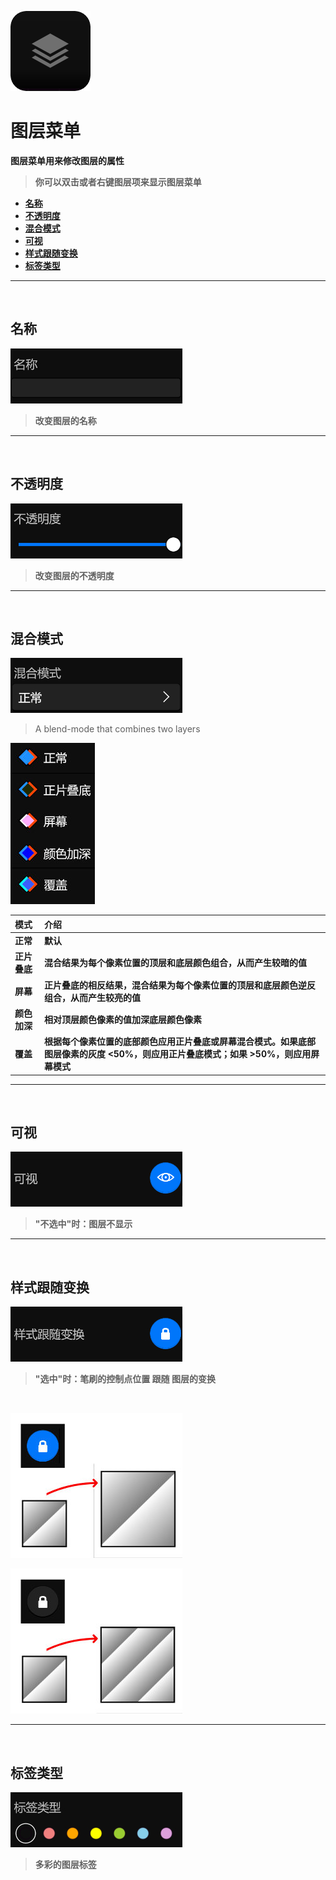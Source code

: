 ![Image](Images/AllMenus_LayerMenu.png)
# **图层菜单**
**图层菜单用来修改图层的属性**
> **你可以双击或者右键图层项来显示图层菜单**

- [**名称**](#名称)
- [**不透明度**](#不透明度)
- [**混合模式**](#混合模式)
- [**可视**](#可视)
- [**样式跟随变换**](#样式跟随变换)
- [**标签类型**](#标签类型)


---
<br/>

## **名称**
![Image](Images/AllMenus_LayerMenu_Name.jpg)
> **改变图层的名称**


---
<br/>

## **不透明度**
![Image](Images/AllMenus_LayerMenu_Opacity.jpg)
> **改变图层的不透明度**


---
<br/>

## **混合模式**
![Image](Images/AllMenus_LayerMenu_BlendMode.jpg)
> A blend-mode that combines two layers

![Image](Images/AllMenus_LayerMenu_BlendMode_Second.jpg)

|**模式**|**介绍**|
|:-|:-|
|**正常**|**默认**|
|**正片叠底**|**混合结果为每个像素位置的顶层和底层颜色组合，从而产生较暗的值**|
|**屏幕**|**正片叠底的相反结果，混合结果为每个像素位置的顶层和底层颜色逆反组合，从而产生较亮的值**|
|**颜色加深**|**相对顶层颜色像素的值加深底层颜色像素**| 
|**覆盖**|**根据每个像素位置的底部颜色应用正片叠底或屏幕混合模式。如果底部图层像素的灰度 <50%，则应用正片叠底模式；如果 >50%，则应用屏幕模式**|


---
<br/>

## **可视**
![Image](Images/AllMenus_LayerMenu_Visibility.jpg)
> **"不选中"时：图层不显示**


---
<br/>

## **样式跟随变换**
![Image](Images/AllMenus_LayerMenu_FollowTransform.jpg)
> **"选中"时：笔刷的控制点位置 跟随 图层的变换**

<br/>

![Image](Images/AllMenus_LayerMenu_FollowTransform_Checked.jpg)

![Image](Images/AllMenus_LayerMenu_FollowTransform_UnChecked.jpg)


---
<br/>

## **标签类型**
![Image](Images/AllMenus_LayerMenu_TagType.jpg)
> **多彩的图层标签**
